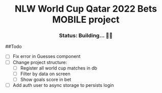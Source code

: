  <div align="center">
    <h1>NLW World Cup Qatar 2022 Bets MOBILE project</h1>
    <h3>Status: Building... 👷🚧</h3>
 </div>

##Todo

- [ ] Fix error in Guesses component
- [ ] Change project structure:
  - [ ] Register all world cup matches in db
  - [ ] Filter by data on screen
  - [ ] Show goals score in bet
- [ ] Add auth user to async storage to persists login
